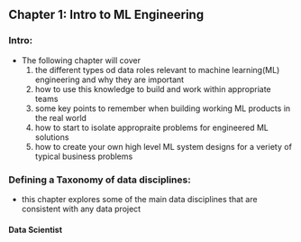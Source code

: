 ## Chapter 1: Intro to ML Engineering

### Intro:
* The following chapter will cover 
    1. the different types od data roles relevant to machine learning(ML) engineering and why they are important
    2. how to use this knowledge to build and work within appropriate teams
    3. some key points to remember when building working ML products in the real world
    4. how to start to isolate appropraite problems for engineered ML solutions
    5. how to create your own high level ML system designs for a veriety of typical business problems
    
### Defining a Taxonomy of data disciplines:
* this chapter explores some of the main data disciplines that are consistent with any data project
    
#### Data Scientist
